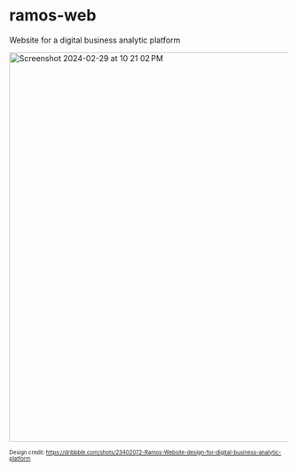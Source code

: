 # ramos-web
Website for a digital business analytic platform

<img width="702" alt="Screenshot 2024-02-29 at 10 21 02 PM" src="https://github.com/emekauja/ramos-web/assets/60346432/0b277268-aee4-4471-920f-e93e88bd65b4">


<sup><sub>Design credit: https://dribbble.com/shots/23402072-Ramos-Website-design-for-digital-business-analytic-platform</sub></sup>


